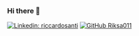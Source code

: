 ### Hi there 👋


[![Linkedin: riccardosanti](https://img.shields.io/twitter/url?label=Riccardo%20Santi&logo=linkedin&style=social&url=https%3A%2F%2Fwww.linkedin.com%2Fin%2Friccardo-santi%2F&link=https://www.linkedin.com/in/riccardo-santi/)](https://www.linkedin.com/in/riccardo-santi/)
[![GitHub Riksa011](https://img.shields.io/github/followers/Riksa011?style=social)](https://github.com/Riksa011/)
<!--
**Riksa011/Riksa011** is a ✨ _special_ ✨ repository because its `README.md` (this file) appears on your GitHub profile.

Here are some ideas to get you started:

- 🔭 I’m currently working on ...
- 🌱 I’m currently learning ...
- 👯 I’m looking to collaborate on ...
- 🤔 I’m looking for help with ...
- 💬 Ask me about ...
- 📫 How to reach me: ...
- 😄 Pronouns: ...
- ⚡ Fun fact: ...
-->
